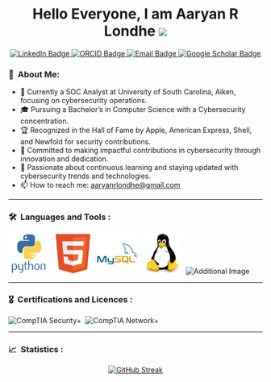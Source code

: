 <!DOCTYPE html>
<html lang="en">
<head>
  <meta charset="UTF-8">
  <meta name="viewport" content="width=device-width, initial-scale=1.0">
</head>
<body>
<div style="text-align: center;">

  <h1 align="center">Hello Everyone, I am Aaryan R Londhe <img src="https://media.giphy.com/media/hvRJCLFzcasrR4ia7z/giphy.gif" width="40"></h1>

 
</div>
<p align="center">
<a href="https://www.linkedin.com/in/aaryanrlondhe/" target="_blank" rel="noopener noreferrer">
  <img src="https://img.shields.io/badge/LinkedIn-blue?style=for-the-badge&logo=linkedin&logoColor=white" alt="LinkedIn Badge">
</a>

<a href="https://orcid.org/0009-0007-0329-5085" target="_blank" rel="noopener noreferrer">
  <img src="https://img.shields.io/badge/ORCID-green?style=for-the-badge&logo=orcid&logoColor=white" alt="ORCID Badge">
</a>
<a href="mailto:aaryanrlondhe@gmail.com" target="_blank" rel="noopener noreferrer">
  <img src="https://img.shields.io/badge/Email-red?style=for-the-badge&logo=gmail&logoColor=white" alt="Email Badge">
</a>
<a href="https://scholar.google.com/citations?user=raZfDy0AAAAJ&hl=en" target="_blank" rel="noopener noreferrer">
  <img src="https://img.shields.io/badge/Google%20Scholar-yellow?style=for-the-badge&logo=google-scholar&logoColor=white" alt="Google Scholar Badge">
</a>
</p>



  <h3>🧠 &nbsp;About Me:</h3>

  <ul>
   <li> 💼 Currently a SOC Analyst at University of South Carolina, Aiken, focusing on cybersecurity operations.</li>
<li>🎓 Pursuing a Bachelor’s in Computer Science with a Cybersecurity concentration.</li>
<li>🏆 Recognized in the Hall of Fame by Apple, American Express, Shell, and Newfold for security contributions.</li>
    <li>🌟 Committed to making impactful contributions in cybersecurity through innovation and dedication.</li>
    <li> 🌱 Passionate about continuous learning and staying updated with cybersecurity trends and technologies.</li>
    <li>📫 How to reach me: <a href="mailto:aaryanrlondhe@gmail.com">aaryanrlondhe@gmail.com</a></li>
  </ul>

  <hr>

  <h3>🛠 &nbsp;Languages and Tools :</h3>
  <p>
   <img src="https://github.com/devicons/devicon/blob/master/icons/python/python-original-wordmark.svg" title="Python" alt="Python" width="80" height="80">&nbsp;
<img src="https://github.com/devicons/devicon/blob/master/icons/html5/html5-original.svg" title="HTML5" alt="HTML" width="80" height="80">&nbsp;
<img src="https://github.com/devicons/devicon/blob/master/icons/mysql/mysql-original-wordmark.svg" title="MySQL" alt="MySQL" width="80" height="80">&nbsp;
<img src="https://github.com/devicons/devicon/blob/master/icons/linux/linux-original.svg" title="Linux" alt="Linux" width="80" height="80">&nbsp;
    <img src="https://image.pngaaa.com/732/4289732-middle.png" title="Additional Image" alt="Additional Image" width="80" height="80">&nbsp;

  </p>

  <hr>

  <h3>🎖️ &nbsp;Certifications and Licences :</h3>
  <p>
    <img src="https://comptiacdn.azureedge.net/webcontent/images/default-source/siteicons/logosecurityplus.svg" title="CompTIA Security+" alt="CompTIA Security+" width="200" height="200">&nbsp;
    <img src="https://comptiacdn.azureedge.net/webcontent/images/default-source/siteicons/logonetworkplus.svg" title="CompTIA Network+" alt="CompTIA Network+" width="200" height="200">&nbsp;
  </p>

  <hr>

  <h3>📈 &nbsp;Statistics :</h3>
  <p style="text-align: center;">
    <a href="https://git.io/streak-stats"><img src="https://github-readme-streak-stats.herokuapp.com?user=aaryanrlondhe&theme=meta-light" alt="GitHub Streak" /></a>
      </p>
</body>
</html>
